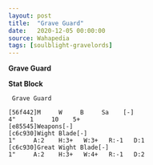 ```yaml
---
layout: post
title:  "Grave Guard"
date:   2020-12-05 00:00:00
source: Wahapedia
tags: [soulblight-gravelords]
---
```


**Grave Guard**

**Stat Block**
```
 Grave Guard
```

```
[56f442]M     W     B     Sa    [-]
4"    1     10    5+    
[e85545]Weapons[-]
[c6c930]Wight Blade[-]
1"     A:2    H:3+   W:3+   R:-1   D:1   
[c6c930]Great Wight Blade[-]
1"     A:2    H:3+   W:4+   R:-1   D:2   
```
    